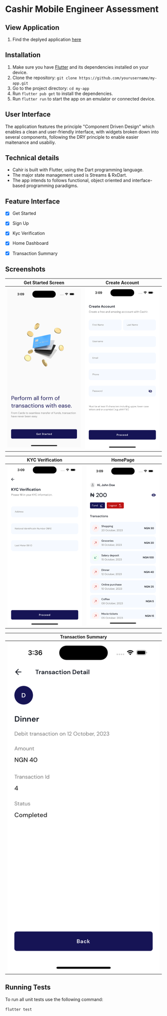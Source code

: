 # Cashir Mobile Engineer Assessment

## View Application

1. Find the deplyed application [here](https://nuntium-b2008.web.app) 

## Installation

1. Make sure you have [Flutter](https://flutter.dev/docs/get-started/install) and its dependencies installed on your device.
2. Clone the repository: `git clone https://github.com/yourusername/my-app.git`
3. Go to the project directory: `cd my-app`
4. Run `flutter pub get` to install the dependencies.
5. Run `flutter run` to start the app on an emulator or connected device.


## User Interface
The application features the principle "Component Driven Design" which enables a clean and user-friendly interface, with widgets broken down into several components, following the DRY principle to enable easier maitenance and usabiliy.

## Technical details
- Cahir is built with Flutter, using the Dart programming language.
- The major state management used is Streams & RxDart.
- The app intends to follows functional, object oriented and interface-based programming paradigms.


## Feature Interface
- [x] Get Started 
- [x] Sign Up
- [x] Kyc Verification
- [x] Home Dashboard
- [x] Transaction Summary


## Screenshots

| Get Started Screen | Create Account | 
|    :---:     |     :---:      |  
| <img src="graphics/get_started.png" width="500">   | <img src="graphics/sign_up.png" width="500">   |

| KYC Verification  | HomePage  | 
|    :---:     |     :---:      |  
| <img src="graphics/kyc_page.png" width="500">   | <img src="graphics/homepage.png" width="500">   |

| Transaction Summary | 
|    :---:     |   
| <img src="graphics/details.png" width="500">   | 

## Running Tests 

To run all unit tests use the following command:

```flutter test```
